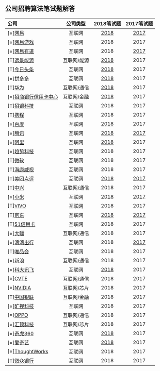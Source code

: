 
## 公司招聘算法笔试题解答

|公司|公司类型|2018笔试题|2017笔试题|
|:---|:----:|:----:|:---:|
|[×][网易](http://campus.163.com/#/home)                                                                                      |互联网      |[2018](https://github.com/LyricYang/Internet-Recruiting-Algorithm-Problems/blob/master/InternetRecruitingAlgorithmProblems/NETEASE/Problem%20Description%202018.md)|[2017](https://github.com/LyricYang/Internet-Recruiting-Algorithm-Problems/blob/master/InternetRecruitingAlgorithmProblems/NETEASE/Problem%20Description%202017.md)|
|[×][网易游戏](http://game.campus.163.com/index.html)                                                                         |互联网      | 2018|2017|
|[×][网易有道](http://job.youdao.com/)                                                                                        |互联网      | 2018|[2017](https://github.com/LyricYang/Internet-Recruiting-Algorithm-Problems/blob/master/InternetRecruitingAlgorithmProblems/YOUDAO/Problem%20Description%202017.md)|
|[T][远景能源](https://recruit.envisioncn.com/)                                                                               |互联网/能源 |[2018](https://github.com/LyricYang/Internet-Recruiting-Algorithm-Problems/blob/master/InternetRecruitingAlgorithmProblems/ENVISION/Problem%20Description%202018.md)|2017|
|[T][今日头条](https://job.bytedance.com/campus)                                                                              |互联网      |[2018](https://github.com/LyricYang/Internet-Recruiting-Algorithm-Problems/blob/master/InternetRecruitingAlgorithmProblems/TOUTIAO/Problem%20Description%202018.md)|2017|
|[×][拼多多](http://www.pinduoduo.com/campus.html)                                                                            |互联网      |[2018](https://github.com/LyricYang/Internet-Recruiting-Algorithm-Problems/blob/master/InternetRecruitingAlgorithmProblems/PINDUODUO/Problem%20Description%202018.md)|2017|
|[T][华为](http://career.huawei.com/reccampportal/campus4_index.html#campus4/pages/home/freshGraduate.html?type=2&faqtype=1)  |互联网/通信 |[2018](https://github.com/LyricYang/Internet-Recruiting-Algorithm-Problems/blob/master/InternetRecruitingAlgorithmProblems/HUAWEI/Problem%20Description%202018.md)|2017|
|[×][招商银行信用卡中心](http://cmbcc.zhiye.com/campus)                                                                       |互联网/金融 |[2018](https://github.com/LyricYang/Internet-Recruiting-Algorithm-Problems/blob/master/InternetRecruitingAlgorithmProblems/MERCHANTSBANK/Problem%20Description%202018.md)|2017|
|[T][招银科技](https://cmbnt.cmbchina.com/bulletin/cmbnt2018/index.html)                                                      |互联网      |2018|2017|
|[T][携程](http://campus.ctrip.com/)                                                                                          |互联网      |2018|2017|
|[×][百度](https://talent.baidu.com/external/baidu/campus.html#/campus)                                                       |互联网      |[2018](https://github.com/LyricYang/Internet-Recruiting-Algorithm-Problems/blob/master/InternetRecruitingAlgorithmProblems/Baidu/Problem%20Description%202018.md)|2017|
|[×][腾讯](https://join.qq.com/index.php)                                                                                     |互联网      |[2018](https://github.com/LyricYang/Internet-Recruiting-Algorithm-Problems/blob/master/InternetRecruitingAlgorithmProblems/TENCENT/Problem%20Description%202018.md)|[2017](https://github.com/LyricYang/Internet-Recruiting-Algorithm-Problems/blob/master/InternetRecruitingAlgorithmProblems/TENCENT/Problem%20Description%202017.md)|
|[×][阿里](https://campus.alibaba.com/index.htm)                                                                              |互联网      |[2018](https://github.com/LyricYang/Internet-Recruiting-Algorithm-Problems/blob/master/InternetRecruitingAlgorithmProblems/ALiBaba/Problem%20Description%202018.md)|2017|
|[×][趋势科技](http://campus.51job.com/trendmicro2018/job.html)                                                               |互联网      |2018|2017|
|[T][微软](http://www.joinms.com/cn_c/index.html)                                                                             |互联网      |2018|2017|
|[T][海康威视](http://campus.hikvision.com/home)                                                                              |互联网      |2018|2017|
|[T][美团点评](https://campus.meituan.com/#/)                                                                                 |互联网      |[2018](https://github.com/LyricYang/Internet-Recruiting-Algorithm-Problems/blob/master/InternetRecruitingAlgorithmProblems/InternetRecruitingAlgorithmProblems/MEITUAN/Problem%20Description%202018.md)|[2017](https://github.com/LyricYang/Internet-Recruiting-Algorithm-Problems/blob/master/InternetRecruitingAlgorithmProblems/MEITUAN/Problem%20Description%202017.md)|
|[T][中兴](http://job.zte.com.cn/)                                                                                            |互联网/通信 |2018|2017|
|[×][小米](http://hr.xiaomi.com/campus/process)                                                                               |互联网      |[2018](https://github.com/LyricYang/Internet-Recruiting-Algorithm-Problems/blob/master/InternetRecruitingAlgorithmProblems/MI/Problem%20Description%202018.md)|[2017](https://github.com/LyricYang/Internet-Recruiting-Algorithm-Problems/blob/master/InternetRecruitingAlgorithmProblems/MI/Problem%20Description%202017.md)|
|[T][VIVO](http://hr.vivo.com/wt/vivo/web/index/CompvivoPagerecruit_School)                                                   |互联网      |2018|2017|
|[T][京东](http://campus.jd.com/home)                                                                                         |互联网      |[2018](https://github.com/LyricYang/Internet-Recruiting-Algorithm-Problems/blob/master/InternetRecruitingAlgorithmProblems/JD/Problem%20Description%202018.md)|[2017](https://github.com/LyricYang/Internet-Recruiting-Algorithm-Problems/blob/master/InternetRecruitingAlgorithmProblems/JD/Problem%20Description%202017.md)|
|[T][51信用卡](http://job.u51.com/Campus/)                                                                                    |互联网      |2018|2017|
|[×][大疆](https://we.dji.com/zh-CN/)                                                                                         |互联网/通信 |2018|2017|
|[×][滴滴出行](http://campus.didichuxing.com/campus)                                                                          |互联网      |2018|[2017](https://github.com/LyricYang/Internet-Recruiting-Algorithm-Problems/blob/master/InternetRecruitingAlgorithmProblems/DIDI/Problem%20Description%202017.md)|
|[T][唯品会](http://campus.vip.com/)                                                                                          |互联网      |2018|2017|
|[×][新浪](http://career.sina.com.cn/welcome.html)                                                                            |互联网/通信 |2018|2017|
|[×][科大讯飞](https://iflytek.cheng95.com/other/campus)                                                                      |互联网      |[2018](https://github.com/LyricYang/Internet-Recruiting-Algorithm-Problems/blob/master/InternetRecruitingAlgorithmProblems/IFLYTEK/Problem%20Description%202018.md)|2017|
|[×][CVTE](http://campus.cvte.com/)                                                                                           |互联网/通信 |2018|2017|
|[×][NVIDIA](http://campus.51job.com/nvidia/)                                                                                 |互联网/芯片 |2018|2017|
|[T][中国银联](https://billcloud.unionpay.com/wxweb/UPJob/index)                                                              |互联网/金融 |2018|2017|
|[×][旷视科技](https://www.megvii.com/campus/)                                                                                |互联网      |2018|2017|
|[×][OPPO](http://oppotqp.zhaopin.com/index.html)                                                                             |互联网/通信 |2018|2017|
|[×][汇顶科技](http://www.goodix.com/campus/)                                                                                 |互联网/芯片 |2018|2017|
|[×][奇虎360](http://hr.360.cn/)                                                                                              |互联网      |[2018](https://github.com/LyricYang/Internet-Recruiting-Algorithm-Problems/blob/master/InternetRecruitingAlgorithmProblems/360/Problem%20Description%202018.md)|2017|
|[×][爱奇艺](http://zhaopin.iqiyi.com/)                                                                                       |互联网      |[2018](https://github.com/LyricYang/Internet-Recruiting-Algorithm-Problems/blob/master/InternetRecruitingAlgorithmProblems/QIY/Problem%20Description%202018.md)|2017|
|[×][ThoughtWorks](https://join.thoughtworks.cn)                                                                              |互联网      |2018|2017|
|[T][微众银行](https://webank.cheng95.com/positions/campus_recruitment?channel=1&project_id=2)                                |互联网      |2018|2017|
